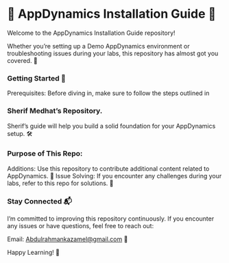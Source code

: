 # 🚀 AppDynamics Installation Guide 🚀
Welcome to the AppDynamics Installation Guide repository! 

Whether you’re setting up a Demo AppDynamics environment or troubleshooting issues during your labs,
this repository has almost got you covered. 🌟

### Getting Started 🎉
Prerequisites: Before diving in, make sure to follow the steps outlined in 
### Sherif Medhat’s Repository.

Sherif’s guide will help you build a solid foundation for your AppDynamics setup. 🛠️

### Purpose of This Repo:
Additions: Use this repository to contribute additional content related to AppDynamics. 📝
Issue Solving: If you encounter any challenges during your labs, refer to this repo for solutions. 🚧

### Stay Connected 📬
I’m committed to improving this repository continuously. 
If you encounter any issues or have questions, feel free to reach out:

Email: Abdulrahmankazamel@gmail.com 📧

Happy Learning! 🚀
